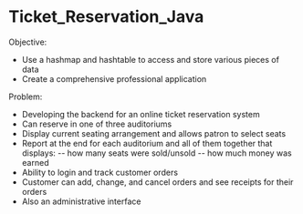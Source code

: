 # Ticket_Reservation_Java

Objective:
  - Use a hashmap and hashtable to access and store various pieces of data
  - Create a comprehensive professional application
  
 Problem:
  - Developing the backend for an online ticket reservation system
  - Can reserve in one of three auditoriums
  - Display current seating arrangement and allows patron to select seats
  - Report at the end for each auditorium and all of them together that displays:
    -- how many seats were sold/unsold
    -- how much money was earned
  - Ability to login and track customer orders
  - Customer can add, change, and cancel orders and see receipts for their orders
  - Also an administrative interface

